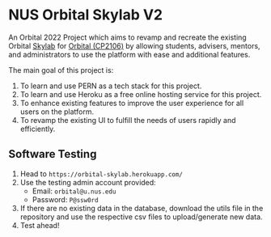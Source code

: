 # NUS Orbital Skylab V2

An Orbital 2022 Project which aims to revamp and recreate the existing Orbital [Skylab](https://nusskylab-dev.comp.nus.edu.sg/) for [Orbital (CP2106)](https://orbital.comp.nus.edu.sg/) by allowing students, advisers, mentors, and administrators to use the platform with ease and additional features.


The main goal of this project is:

1. To learn and use PERN as a tech stack for this project.
2. To learn and use Heroku as a free online hosting service for this project.
2. To enhance existing features to improve the user experience for all users on the platform.
3. To revamp the existing UI to fulfill the needs of users rapidly and efficiently.



## Software Testing

1. Head to `https://orbital-skylab.herokuapp.com/`
2. Use the testing admin account provided:
   - Email: `orbital@u.nus.edu`
   - Password: `P@ssw0rd`
3. If there are no existing data in the database, download the utils file in the repository and use the respective csv files to upload/generate new data.
4. Test ahead!